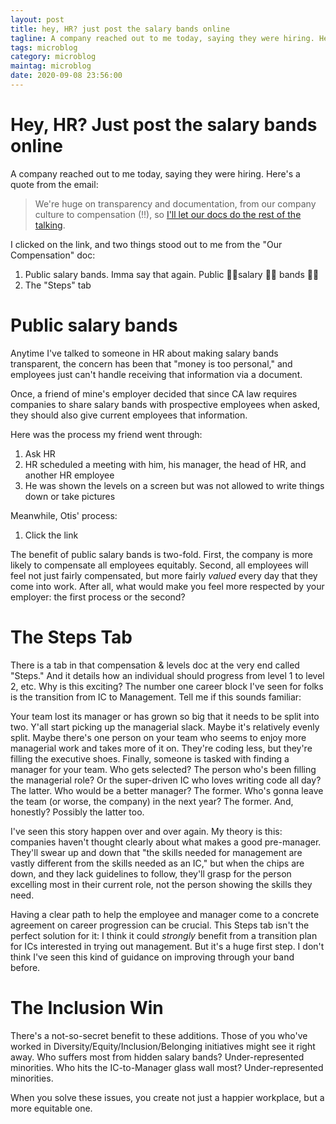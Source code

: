 ```yaml
---
layout: post
title: hey, HR? just post the salary bands online
tagline: A company reached out to me today, saying they were hiring. Here's a quote...
tags: microblog
category: microblog
maintag: microblog
date: 2020-09-08 23:56:00
---
```

# Hey, HR? Just post the salary bands online

A company reached out to me today, saying they were hiring. Here's a quote from the email:
>We're huge on transparency and documentation, from our company culture to compensation (!!), so [I'll let our docs do the rest of the talking](https://www.notion.so/Curious-about-Otis-46df28b7e37c4b1fa5e4681a0efda4e4).

I clicked on the link, and two things stood out to me from the "Our Compensation" doc:
1. Public salary bands. Imma say that again. Public 👏🏽salary 👏🏽 bands 👏🏽
2. The "Steps" tab

# Public salary bands
Anytime I've talked to someone in HR about making salary bands transparent, the concern has been that "money is too personal," and employees just can't handle receiving that information via a document.

Once, a friend of mine's employer decided that since CA law requires companies to share salary bands with prospective employees when asked, they should also give current employees that information.

Here was the process my friend went through:
1. Ask HR
2. HR scheduled a meeting with him, his manager, the head of HR, and another HR employee
3. He was shown the levels on a screen but was not allowed to write things down or take pictures

Meanwhile, Otis' process:
1. Click the link

The benefit of public salary bands is two-fold. First, the company is more likely to compensate all employees equitably. Second, all employees will feel not just fairly compensated, but more fairly _valued_ every day that they come into work. After all, what would make you feel more respected by your employer: the first process or the second?

# The Steps Tab
There is a tab in that compensation & levels doc at the very end called "Steps." And it details how an individual should progress from level 1 to level 2, etc. Why is this exciting? The number one career block I've seen for folks is the transition from IC to Management. Tell me if this sounds familiar:

Your team lost its manager or has grown so big that it needs to be split into two. Y'all start picking up the managerial slack. Maybe it's relatively evenly split. Maybe there's one person on your team who seems to enjoy more managerial work and takes more of it on. They're coding less, but they're filling the executive shoes. Finally, someone is tasked with finding a manager for your team. Who gets selected? The person who's been filling the managerial role? Or the super-driven IC who loves writing code all day? The latter. Who would be a better manager? The former. Who's gonna leave the team (or worse, the company) in the next year? The former. And, honestly? Possibly the latter too.

I've seen this story happen over and over again. My theory is this: companies haven't thought clearly about what makes a good pre-manager. They'll swear up and down that "the skills needed for management are vastly different from the skills needed as an IC," but when the chips are down, and they lack guidelines to follow, they'll grasp for the person excelling most in their current role, not the person showing the skills they need.

Having a clear path to help the employee and manager come to a concrete agreement on career progression can be crucial. This Steps tab isn't the perfect solution for it: I think it could _strongly_ benefit from a transition plan for ICs interested in trying out management. But it's a huge first step. I don't think I've seen this kind of guidance on improving through your band before.

# The Inclusion Win
There's a not-so-secret benefit to these additions. Those of you who've worked in Diversity/Equity/Inclusion/Belonging initiatives might see it right away. Who suffers most from hidden salary bands? Under-represented minorities. Who hits the IC-to-Manager glass wall most? Under-represented minorities.

When you solve these issues, you create not just a happier workplace, but a more equitable one.
